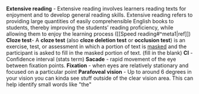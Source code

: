 **Extensive reading** - Extensive reading involves learners reading texts for enjoyment and to develop general reading skills. Extensive reading refers to providing large quantities of easily comprehensible English books to students, thereby improving the students’ reading proficiency, while allowing them to enjoy the learning process ([[Speed reading#^meta1|ref]]) 
**Cloze test**- A **cloze test** (also **cloze deletion test** or **occlusion test**) is an exercise, test, or assessment in which a portion of text is [masked](https://en.wikipedia.org/wiki/Mask "Mask") and the participant is asked to fill in the masked portion of text. (fill in the blank)
**CI** - Confidence interval (stats term)
**Sacade** - rapid movement of the eye between fixation points.
**Fixation** - when eyes are relatively stationary and focused on a particular point
**Parafoveal vision** - Up to around 6 degrees in your vision you can kinda see stuff outside of the clear vision area. This can help identify small words like "the"
